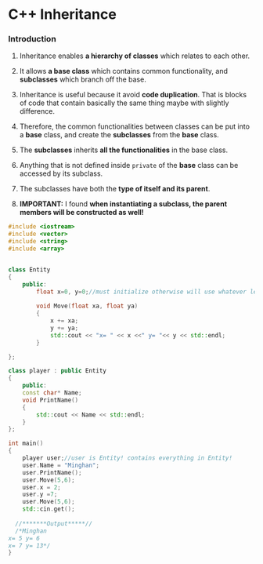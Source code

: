 # C++ Inheritance

### Introduction

1. Inheritance enables **a hierarchy of classes** which relates to each other.
2.  It allows **a base class** which contains common functionality, and **subclasses** which branch off the base.
3. Inheritance is useful because it avoid **code duplication**. That is blocks of code that contain basically the same thing maybe with slightly difference.
4. Therefore, the common functionalities between classes can be put into a **base** class, and create the **subclasses** from the **base** class.
5. The **subclasses** inherits **all the functionalities** in the base class.

5. Anything that is not defined inside `private` of the **base** class can be accessed by its subclass.
6. The subclasses have both the **type of itself and its parent**.
7. **IMPORTANT:** I found **when instantiating a subclass, the parent members will be constructed as well!**

`````c++
#include <iostream>
#include <vector>
#include <string>
#include <array>


class Entity
{
    public:
        float x=0, y=0;//must initialize otherwise will use whatever leftover previouly at these memory addresses
        
        void Move(float xa, float ya)
        {
            x += xa;
            y += ya;
            std::cout << "x= " << x <<" y= "<< y << std::endl;
        }

};

class player : public Entity
{
    public:
    const char* Name;
    void PrintName()
    {
        std::cout << Name << std::endl;
    }
};

int main()
{
    player user;//user is Entity! contains everything in Entity!
    user.Name = "Minghan";
    user.PrintName();
    user.Move(5,6);
    user.x = 2;
    user.y =7;
    user.Move(5,6);
    std::cin.get();
  
  //*******Output*****//
  /*Minghan
x= 5 y= 6
x= 7 y= 13*/
}
`````

